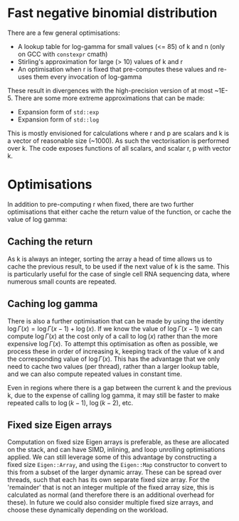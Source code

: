 # Fast negative binomial distribution

There are a few general optimisations:

* A lookup table for log-gamma for small values (<= 85) of k and n (only on GCC with `constexpr` cmath)
* Stirling's approximation for large (> 10) values of k and r
* An optimisation when r is fixed that pre-computes these values and re-uses them every invocation of log-gamma

These result in divergences with the high-precision version of at most ~1E-5. There are some more extreme approximations that can be made:

* Expansion form of `std::exp`
* Expansion form of `std::log`

This is mostly envisioned for calculations where r and p are scalars and k is a vector of reasonable size (~1000). As such the vectorisation is performed over k. The code exposes functions of all scalars, and scalar r, p with vector k.

Optimisations
=============

In addition to pre-computing r when fixed, there are two further optimisations that either cache the return value of the function, or cache the value of log gamma:

Caching the return
-------

As k is always an integer, sorting the array a head of time allows us to cache the previous result, to be used if the next value of k is the same. This is particularly useful for the case of single cell RNA sequencing data, where numerous small counts are repeated.

Caching log gamma
-------

There is also a further optimisation that can be made by using the identity $\log \Gamma (x) = \log \Gamma (x - 1) + \log (x)$. If we know the value of $\log \Gamma (x - 1)$ we can compute $\log \Gamma (x)$ at the cost only of a call to $\log(x)$ rather than the more expensive $\log \Gamma (x)$. To attempt this optimisation as often as possible, we process these in order of increasing k, keeping track of the value of k and the corresponding value of $\log \Gamma (x)$. This has the advantage that we only need to cache two values (per thread), rather than a larger lookup table, and we can also compute repeated values in constant time.

Even in regions where there is a gap between the current k and the previous k, due to the expense of calling log gamma, it may still be faster to make repeated calls to $\log (k - 1)$, $\log (k - 2)$, etc.

Fixed size Eigen arrays
-------

Computation on fixed size Eigen arrays is preferable, as these are allocated on the stack, and can have SIMD, inlining, and loop unrolling optimisations applied. We can still leverage some of this advantage by constructing a fixed size `Eigen::Array`, and using the `Eigen::Map` constructor to convert to this from a subset of the larger dynamic array. These can be spread over threads, such that each has its own separate fixed size array. For the 'remainder' that is not an integer multiple of the fixed array size, this is calculated as normal (and therefore there is an additional overhead for these). In future we could also consider multiple fixed size arrays, and choose these dynamically depending on the workload.
